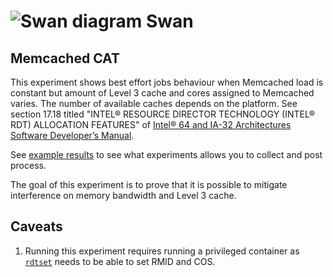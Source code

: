 <!--
 Copyright (c) 2017 Intel Corporation

 Licensed under the Apache License, Version 2.0 (the "License");
 you may not use this file except in compliance with the License.
 You may obtain a copy of the License at

      http://www.apache.org/licenses/LICENSE-2.0

 Unless required by applicable law or agreed to in writing, software
 distributed under the License is distributed on an "AS IS" BASIS,
 WITHOUT WARRANTIES OR CONDITIONS OF ANY KIND, either express or implied.
 See the License for the specific language governing permissions and
 limitations under the License.
-->

# ![Swan diagram](/images/swan-logo-48.png) Swan

## Memcached CAT

This experiment shows best effort jobs behaviour when Memcached load is constant but amount of Level 3 cache and cores assigned to Memcached varies. The number of available caches depends on the platform. See section 17.18 titled "INTEL® RESOURCE DIRECTOR TECHNOLOGY (INTEL® RDT) ALLOCATION FEATURES" of
[Intel® 64 and IA-32 Architectures Software Developer’s Manual](https://software.intel.com/sites/default/files/managed/39/c5/325462-sdm-vol-1-2abcd-3abcd.pdf).

See [example results](results/README.md) to see what experiments allows you to collect and post process.

The goal of this experiment is to prove that it is possible to mitigate interference on memory bandwidth and Level 3 cache.

## Caveats

1. Running this experiment requires running a privileged container as [``rdtset``](https://github.com/01org/intel-cmt-cat/tree/master/rdtset) needs to be able to set RMID and COS.

